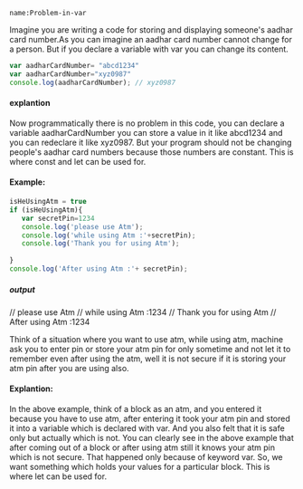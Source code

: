 ```ngMeta
name:Problem-in-var
```
Imagine you are writing a code for storing and displaying someone's aadhar card number.As you can imagine an aadhar card number cannot change for a person. But if you declare a variable with var you can change its content.

```javascript
var aadharCardNumber= "abcd1234"
var aadharCardNumber="xyz0987"
console.log(aadharCardNumber); // xyz0987
```
 #### explantion
Now programmatically there is no problem in this code, you can declare a variable aadharCardNumber you can store a value in it like abcd1234 and you can redeclare it like xyz0987. But your program should not be changing people's aadhar card numbers because those numbers are constant. This is where const and let can be used for.

#### Example:

```javascript
isHeUsingAtm = true
if (isHeUsingAtm){
   var secretPin=1234
   console.log('please use Atm');
   console.log('while using Atm :'+secretPin);
   console.log('Thank you for using Atm');
 
}
console.log('After using Atm :'+ secretPin);
 ```
 ##### output
// please use Atm
// while using Atm :1234
// Thank you for using Atm
// After using Atm :1234
 

Think of a situation where you want to use atm, while using atm, machine ask you to enter pin or  store your atm pin for only sometime and not let it to remember even after using the atm, well it is not secure if it is storing your atm pin after you are using also.

#### Explantion:
In the above example, think of a block as an atm, and you entered it because you have to use atm, after entering it took your atm pin and stored it into a variable which is declared with var. And you also felt that it is safe only but actually which is not. You can clearly see in the above example that after coming out of a block or after using atm still it knows your atm pin which is not secure. That happened only because of keyword var. So, we want something which holds your values for a particular block. This is where let can be used for.

